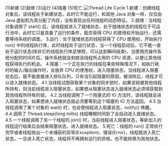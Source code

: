 (1)新建 (2)就绪 (3)运行 (4)阻塞 (5)死亡
<img src="/images/thread-life-cycle.png" title="Thread Life Cycle"/>
1.新建：创建线程对象后，该线程处于新建状态，此时它不能运行，和其他 Java 对象一样，仅仅由 Java 虚拟机为其分配了内存，没有表现出任何线程的动态特征。
2.就绪：当线程对象调用了 start() 后，该线程就进入了就绪状态，处于就绪状态的线程位于可运行池中，此时它只是具备了运行的条件，能否获得 CPU 的使用权开始运行，还需要等待系统的调度。
3.运行：处于就绪状态的线程获得了 CPU 使用权，开始执行 run() 中的线程执行体，此时线程处于运行状态，当一个线程启动后，它不能一直处于运行状态(除非它的线程执行体足够短，可以达到瞬间结束)，当使用完操作系统分配的时间片后，操作系统就会剥脱该线程所占用的 CPU 资源，以便让其他线程获得执行的机会。
4.阻塞：一个正在执行的线程在某些特殊情况下，如执行耗时的输入/输出操作时，会放弃 CPU 的使用权，进入阻塞状态，当线程进入阻塞状态后，就不能直接进入排队队列，只有当引起阻塞的原因，被消除后，线程才可以进入就绪状态。
  4.1.当线程试图获取某个对象的同步锁时，如果该锁被其他线程所持有，则当前线程进入阻塞状态，如果想从阻塞状态进入就绪状态必须得获取到其他线程所持有的锁。
  4.2.当线程调用了一个阻塞式的 IO 方法时，该线程就会进入阻塞状态，如果想进入就绪状态就必须要等到这个阻塞的 IO 方法返回。
  4.3.当线程调用了某个对象的 wait() 时，也会使线程进入阻塞状态，notify() 唤醒。
  4.4.调用了 Thread.sleep(long millis) 线程睡眠时间到了会自动进入就绪状态。
  4.5.一个线程调用了另一个线程的 join() 时，当前线程进入阻塞状态，等新加入的线程运行结束后会结束阻塞状态，进入就绪状态。
5.死亡：线程的 run() 正常执行完毕或者线程抛出一个未捕获的异常(Exception)、错误(Error)，线程就进入死亡状态，一旦进入死亡状态，线程将不再拥有运行的资格，也不能转换为其他状态。
